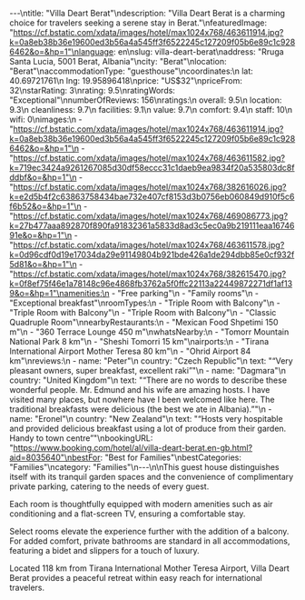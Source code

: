 ---\ntitle: "Villa Deart Berat"\ndescription: "Villa Deart Berat is a charming choice for travelers seeking a serene stay in Berat."\nfeaturedImage: "https://cf.bstatic.com/xdata/images/hotel/max1024x768/463611914.jpg?k=0a8eb38b36e19600ed3b56a4a545ff3f6522245c127209f05b6e89c1c9286462&o=&hp=1"\nlanguage: en\nslug: villa-deart-berat\naddress: "Rruga Santa Lucia, 5001 Berat, Albania"\ncity: "Berat"\nlocation: "Berat"\naccommodationType: "guesthouse"\ncoordinates:\n  lat: 40.69721761\n  lng: 19.95896418\nprice: "US$32"\npriceFrom: 32\nstarRating: 3\nrating: 9.5\nratingWords: "Exceptional"\nnumberOfReviews: 156\nratings:\n  overall: 9.5\n  location: 9.3\n  cleanliness: 9.7\n  facilities: 9.1\n  value: 9.7\n  comfort: 9.4\n  staff: 10\n  wifi: 0\nimages:\n  - "https://cf.bstatic.com/xdata/images/hotel/max1024x768/463611914.jpg?k=0a8eb38b36e19600ed3b56a4a545ff3f6522245c127209f05b6e89c1c9286462&o=&hp=1"\n  - "https://cf.bstatic.com/xdata/images/hotel/max1024x768/463611582.jpg?k=719ec3424a9261267085d30df58eccc31c1daeb9ea9834f20a535803dc8fddbf&o=&hp=1"\n  - "https://cf.bstatic.com/xdata/images/hotel/max1024x768/382616026.jpg?k=e2d5b4f2c63863758434bae732e407cf8153d3b0756eb060849d910f5c6f6b52&o=&hp=1"\n  - "https://cf.bstatic.com/xdata/images/hotel/max1024x768/469086773.jpg?k=27b477aaa892870f890fa91832361a5833d8ad3c5ec0a9b219111eaa1674691e&o=&hp=1"\n  - "https://cf.bstatic.com/xdata/images/hotel/max1024x768/463611578.jpg?k=0d96cdf0d19e17034da29e91149804b921bde426a1de294dbb85e0cf932f5d81&o=&hp=1"\n  - "https://cf.bstatic.com/xdata/images/hotel/max1024x768/382615470.jpg?k=0f8ef75f46e1a78148c96e4868fb3762a5f0ffc22113a22449872271df1af139&o=&hp=1"\namenities:\n  - "Free parking"\n  - "Family rooms"\n  - "Exceptional breakfast"\nroomTypes:\n  - "Triple Room with Balcony"\n  - "Triple Room with Balcony"\n  - "Triple Room with Balcony"\n  - "Classic Quadruple Room"\nnearbyRestaurants:\n  - "Mexican Food Shpetimi 150 m"\n  - "360 Terrace Lounge 450 m"\nwhatsNearby:\n  - "Tomorr Mountain National Park 8 km"\n  - "Sheshi Tomorri 15 km"\nairports:\n  - "Tirana International Airport Mother Teresa 80 km"\n  - "Ohrid Airport 84 km"\nreviews:\n  - name: "Peter"\n    country: "Czech Republic"\n    text: "“Very pleasant owners, super breakfast, excellent raki”"\n  - name: "Dagmara"\n    country: "United Kingdom"\n    text: "“There are no words to describe these wonderful people. Mr. Edmund and his wife are amazing hosts. I have visited many places, but nowhere have I been welcomed like here. The traditional breakfasts were delicious (the best we ate in Albania).”"\n  - name: "Eronel"\n    country: "New Zealand"\n    text: "“Hosts very hospitable and provided delicious breakfast using a lot of produce from their garden.
Handy to town centre”"\nbookingURL: "https://www.booking.com/hotel/al/villa-deart-berat.en-gb.html?aid=8035640"\nbestFor: "Best for Families"\nbestCategories: "Families"\ncategory: "Families"\n---\n\nThis guest house distinguishes itself with its tranquil garden spaces and the convenience of complimentary private parking, catering to the needs of every guest. 

Each room is thoughtfully equipped with modern amenities such as air conditioning and a flat-screen TV, ensuring a comfortable stay. 

Select rooms elevate the experience further with the addition of a balcony. For added comfort, private bathrooms are standard in all accommodations, featuring a bidet and slippers for a touch of luxury. 

Located 118 km from Tirana International Mother Teresa Airport, Villa Deart Berat provides a peaceful retreat within easy reach for international travelers.